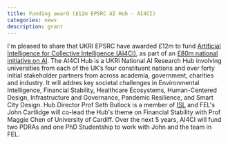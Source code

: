 ```yaml
---
title: Funding award (£12m EPSRC AI Hub - AI4CI)
categories: news
description: grant
---
```

I'm pleased to share that UKRI EPSRC have awarded £12m to fund [Artificial Intelligence for Collective Intelligence (AI4CI)](https://ai4ci.ac.uk/), as part of an [£80m national initiative on AI](https://www.bristol.ac.uk/news/2024/february-/ai-hubs.html). The AI4CI Hub is a UKRI National AI Research Hub involving universities from each of the UK’s four constituent nations and over forty initial stakeholder partners from across academia, government, charities and industry. It will addres key societal challenges in Environmental Intelligence, Financial Stability, Healthcare Ecosystems, Human-Centered Design, Infrastructure and Governance, Pandemic Resilience, and Smart City Design. Hub Director Prof Seth Bullock is a member of [ISL](https://www.bristol.ac.uk/research/groups/intelligent-systems/) and FEL's John Cartlidge will co-lead the Hub's theme on Financial Stability with Prof Maggie Chen of University of Cardiff. Over the next 5 years, AI4CI will fund two PDRAs and one PhD Studentship to work with John and the team in FEL.
